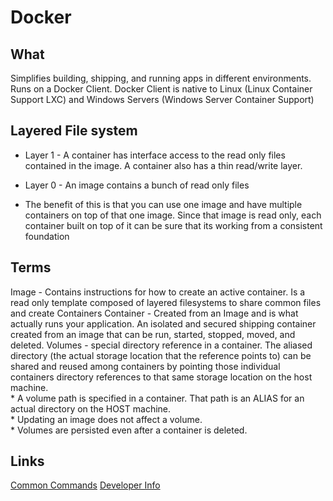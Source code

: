 # Docker

## What
Simplifies building, shipping, and running apps in different environments.
Runs on a Docker Client.
Docker Client is native to Linux (Linux Container Support LXC) and Windows Servers  (Windows Server Container Support)

## Layered File system
- Layer 1 - A container has interface access to the read only files contained in the image.  A container also has a thin read/write layer.
- Layer 0 - An image contains a bunch of read only files

- The benefit of this is that you can use one image and have multiple containers on top of that one image.  Since that image is read only, each container built on top of it can be sure that its working from a consistent foundation


## Terms
Image - Contains instructions for how to create an active container. Is a read only template composed of layered filesystems to share common files and create Containers
Container - Created from an Image and is what actually runs your application.  An isolated and secured shipping container created from an image that can be run, started, stopped, moved, and deleted.
Volumes - special directory reference in a container.  The aliased directory (the actual storage location that the reference points to) can be shared and reused among containers by pointing those individual containers directory references to that same storage location on the host machine.  
    * A volume path is specified in a container.  That path is an ALIAS for an actual directory on the HOST machine.  
    * Updating an image does not affect a volume.  
    * Volumes are persisted even after a container is deleted.

## Links
[Common Commands](./developing/docker-commands.md)
[Developer Info](./developing/docker-for-developers.md)
